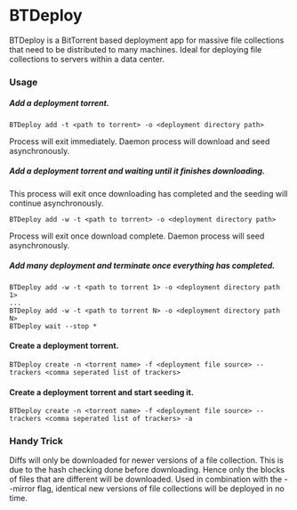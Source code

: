 # BTDeploy
BTDeploy is a BitTorrent based deployment app for massive file collections that need to be distributed to many machines. Ideal for deploying file collections to servers within a data center.

### Usage
##### Add a deployment torrent.
```shell
BTDeploy add -t <path to torrent> -o <deployment directory path>
```
Process will exit immediately. Daemon process will download and seed asynchronously.


##### Add a deployment torrent and waiting until it finishes downloading.
This process will exit once downloading has completed and the seeding will continue asynchronously.
```shell
BTDeploy add -w -t <path to torrent> -o <deployment directory path>
```
Process will exit once download complete. Daemon process will seed asynchronously.


##### Add many deployment and terminate once everything has completed.
```shell
BTDeploy add -w -t <path to torrent 1> -o <deployment directory path 1>
...
BTDeploy add -w -t <path to torrent N> -o <deployment directory path N>
BTDeploy wait --stop *
```

#### Create a deployment torrent.
```shell
BTDeploy create -n <torrent name> -f <deployment file source> --trackers <comma seperated list of trackers>
```

#### Create a deployment torrent and start seeding it.
```shell
BTDeploy create -n <torrent name> -f <deployment file source> --trackers <comma seperated list of trackers> -a
```

### Handy Trick
Diffs will only be downloaded for newer versions of a file collection. This is due to the hash checking done before downloading. Hence only the blocks of files that are different will be downloaded. Used in combination with the --mirror flag, identical new versions of file collections will be deployed in no time.
